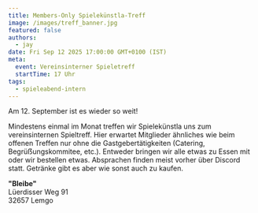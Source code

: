 ```yaml
---
title: Members-Only Spielekünstla-Treff
image: /images/treff_banner.jpg
featured: false
authors:
  - jay
date: Fri Sep 12 2025 17:00:00 GMT+0100 (IST)
meta:
  event: Vereinsinterner Spieletreff
  startTime: 17 Uhr
tags:
  - spieleabend-intern
---
```


Am 12. September ist es wieder so weit!

Mindestens einmal im Monat treffen wir Spielekünstla uns zum vereinsinternen Spieltreff. Hier erwartet Mitglieder ähnliches wie beim offenen Treffen nur ohne die Gastgebertätigkeiten (Catering, Begrüẞungskommitee, etc.). Entweder bringen wir alle etwas zu Essen mit oder wir bestellen etwas. Absprachen finden meist vorher über Discord statt. Getränke gibt es aber wie sonst auch zu kaufen.


__"Bleibe"__<br>
Lüerdisser Weg 91<br>
32657 Lemgo
